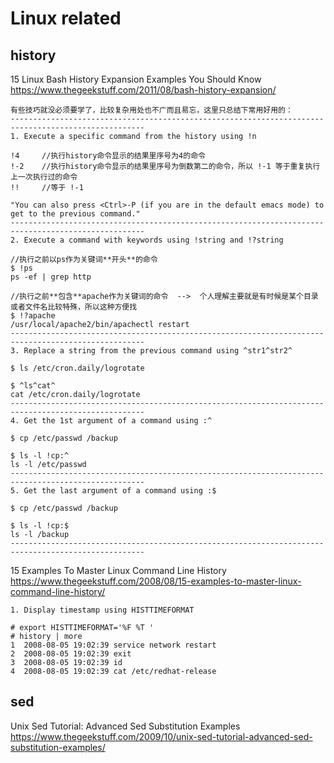 

# Linux related

## history

15 Linux Bash History Expansion Examples You Should Know https://www.thegeekstuff.com/2011/08/bash-history-expansion/
```
有些技巧就没必须要学了，比较复杂用处也不广而且易忘，这里只总结下常用好用的：
----------------------------------------------------------------------------------------------------
1. Execute a specific command from the history using !n

!4     //执行history命令显示的结果里序号为4的命令
!-2    //执行history命令显示的结果里序号为倒数第二的命令，所以 !-1 等于重复执行上一次执行过的命令
!!     //等于 !-1

"You can also press <Ctrl>-P (if you are in the default emacs mode) to get to the previous command."
----------------------------------------------------------------------------------------------------
2. Execute a command with keywords using !string and !?string

//执行之前以ps作为关键词**开头**的命令
$ !ps
ps -ef | grep http

//执行之前**包含**apache作为关键词的命令  -->  个人理解主要就是有时候是某个目录或者文件名比较特殊，所以这种方便找
$ !?apache
/usr/local/apache2/bin/apachectl restart
----------------------------------------------------------------------------------------------------
3. Replace a string from the previous command using ^str1^str2^

$ ls /etc/cron.daily/logrotate

$ ^ls^cat^
cat /etc/cron.daily/logrotate
----------------------------------------------------------------------------------------------------
4. Get the 1st argument of a command using :^

$ cp /etc/passwd /backup

$ ls -l !cp:^
ls -l /etc/passwd
----------------------------------------------------------------------------------------------------
5. Get the last argument of a command using :$

$ cp /etc/passwd /backup

$ ls -l !cp:$
ls -l /backup
----------------------------------------------------------------------------------------------------
```

15 Examples To Master Linux Command Line History https://www.thegeekstuff.com/2008/08/15-examples-to-master-linux-command-line-history/
```
1. Display timestamp using HISTTIMEFORMAT

# export HISTTIMEFORMAT='%F %T '
# history | more
1  2008-08-05 19:02:39 service network restart
2  2008-08-05 19:02:39 exit
3  2008-08-05 19:02:39 id
4  2008-08-05 19:02:39 cat /etc/redhat-release

```

## sed

Unix Sed Tutorial: Advanced Sed Substitution Examples https://www.thegeekstuff.com/2009/10/unix-sed-tutorial-advanced-sed-substitution-examples/

